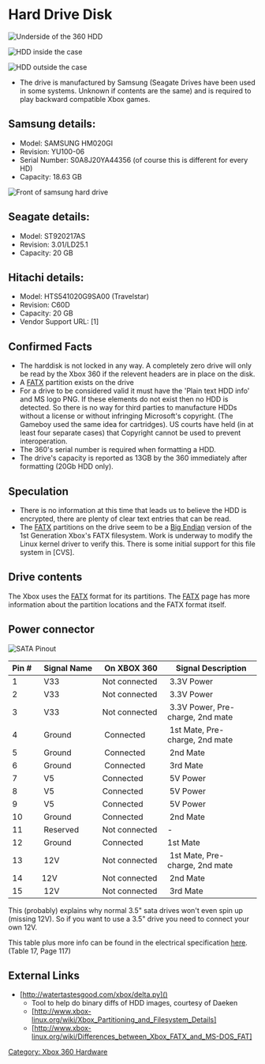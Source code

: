 # Hard Drive Disk

![Underside of the 360 HDD](images/Hdd_unscrew.jpg "The Xbox 360 harddisk with case, Downside")

![HDD inside the case](images/Hd_open4.jpg "The hard drive inside its case")

![HDD outside the case](images/Hd_outL.jpg "The hard drive outside of its metal casing")

- The drive is manufactured by Samsung (Seagate Drives have been used
  in some systems. Unknown if contents are the same) and is required
  to play backward compatible Xbox games.

## Samsung details:

- Model: SAMSUNG HM020GI
- Revision: YU100-06
- Serial Number: S0A8J20YA44356 (of course this is different for every
  HD)
- Capacity: 18.63 GB

![Front of samsung hard drive](images/Samsung_HDD_Front.jpg "Samsung hard drive")

## Seagate details:

- Model: ST920217AS
- Revision: 3.01/LD25.1
- Capacity: 20 GB

## Hitachi details:

- Model: HTS541020G9SA00 (Travelstar)
- Revision: C60D
- Capacity: 20 GB
- Vendor Support URL: \[1\]

## Confirmed Facts

- The harddisk is not locked in any way. A completely zero drive will
  only be read by the Xbox 360 if the relevent headers are in place on
  the disk.
- A [FATX](../FATX) partition exists on the drive
- For a drive to be considered valid it must have the 'Plain text HDD
  info' and MS logo PNG. If these elements do not exist then no HDD is
  detected. So there is no way for third parties to manufacture HDDs
  without a license or without infringing Microsoft's copyright. (The
  Gameboy used the same idea for cartridges). US courts have held (in
  at least four separate cases) that Copyright cannot be used to
  prevent interoperation.
- The 360's serial number is required when formatting a HDD.
- The drive's capacity is reported as 13GB by the 360 immediately
  after formatting (20Gb HDD only).

## Speculation

- There is no information at this time that leads us to believe the
  HDD is encrypted, there are plenty of clear text entries that can be
  read.
- The [FATX](../FATX) partitions on the drive seem to be a
  [Big Endian](http://en.wikipedia.org/wiki/Big_Endian) version of the
  1st Generation Xbox's FATX filesystem. Work is underway to modify
  the Linux kernel driver to verify this. There is some initial
  support for this file system in \[CVS\].

## Drive contents

The Xbox uses the [FATX](../FATX) format for its partitions. The
[FATX](../FATX) page has more information about the partition
locations and the FATX format itself.

## Power connector

![SATA Pinout](images/Satapinout3.jpg "SATA Pinout")

| Pin # | Signal Name | On XBOX 360 | Signal Description                |
| ----- | ----------- | ----------- | --------------------------------- |
| 1     | V33         | Not connected | 3.3V Power                      |
| 2     | V33         | Not connected | 3.3V Power                      |
| 3     | V33         | Not connected | 3.3V Power, Pre-charge, 2nd mate|
| 4     | Ground      | Connected     | 1st Mate, Pre-charge, 2nd mate  |
| 5     | Ground      | Connected     | 2nd Mate                        |
| 6     | Ground      | Connected     | 3rd Mate                        |
| 7     | V5          | Connected     | 5V Power                        |
| 8     | V5          | Connected     | 5V Power                        |
| 9     | V5          | Connected     | 5V Power                        |
| 10    | Ground      | Connected     | 2nd Mate                        |
| 11    | Reserved    | Not connected | -                               |
| 12    | Ground      | Connected     | 1st Mate                        |
| 13    | 12V         | Not connected | 1st Mate, Pre-charge, 2nd mate  |
| 14    | 12V         | Not connected | 2nd Mate                        |
| 15    | 12V         | Not connected | 3rd Mate                        |

This (probably) explains why normal 3.5" sata drives won't even spin up
(missing 12V). So if you want to use a 3.5" drive you need to connect
your own 12V.

This table plus more info can be found in the electrical specification [here](https://web.archive.org/web/20060509104841/http://www.sata-io.org/docs/PHYii%20Spec%20Rev%201_0%20052604.pdf).
(Table 17, Page 117)

## External Links

- [http://watertastesgood.com/xbox/delta.py]()
  - Tool to help do binary diffs of HDD images, courtesy of Daeken
  - [http://www.xbox-linux.org/wiki/Xbox_Partitioning_and_Filesystem_Details]
  - [http://www.xbox-linux.org/wiki/Differences_between_Xbox_FATX_and_MS-DOS_FAT]

[Category: Xbox 360 Hardware](../Category_Xbox360_Hardware)
